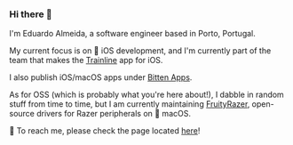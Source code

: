 ### Hi there 👋

I'm Eduardo Almeida, a software engineer based in Porto, Portugal.

My current focus is on 📱 iOS development, and I'm currently part of the team that makes the [Trainline](https://trainline.com) app for iOS.

I also publish iOS/macOS apps under [Bitten Apps](https://bitten.app).

As for OSS (which is probably what you're here about!), I dabble in random stuff from time to time, but I am currently maintaining [FruityRazer](https://github.com/FruityRazer), open-source drivers for Razer peripherals on 🍎 macOS.

💬 To reach me, please check the page located [here](https://eduardo.engineer/contact)!
